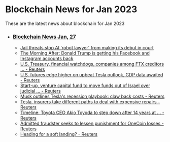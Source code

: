# Blockchain News for Jan 2023
These are the latest news about blockchain for Jan 2023
- ### [Blockchain News Jan, 27](./27)
    - [Jail threats stop AI 'robot lawyer' from making its debut in court](https://www.engadget.com/jail-threats-ai-robot-lawyer-court-case-063006308.html) 
    - [The Morning After: Donald Trump is getting his Facebook and Instagram accounts back](https://www.engadget.com/the-morning-after-donald-trump-is-getting-his-facebook-and-instagram-accounts-back-121528848.html) 
    - [U.S. Treasury, financial watchdogs, companies among FTX creditors ... - Reuters](https://www.reuters.com/business/finance/us-treasury-financial-watchdogs-companies-among-ftx-creditors-filing-shows-2023-01-26/) 
    - [U.S. futures edge higher on upbeat Tesla outlook, GDP data awaited - Reuters](https://www.reuters.com/markets/us/us-futures-edge-higher-upbeat-tesla-outlook-gdp-data-awaited-2023-01-26/) 
    - [Start-up, venture capital fund to move funds out of Israel over judicial ... - Reuters](https://www.reuters.com/world/middle-east/start-up-venture-capital-fund-move-funds-out-israel-over-judicial-plan-2023-01-26/) 
    - [Musk outlines Tesla's recession playbook: claw back costs - Reuters](https://www.reuters.com/business/autos-transportation/musk-outlines-teslas-recession-playbook-claw-back-costs-2023-01-26/) 
    - [Tesla, insurers take different paths to deal with expensive repairs - Reuters](https://www.reuters.com/business/autos-transportation/tesla-insurers-take-different-paths-deal-with-expensive-repairs-2023-01-26/) 
    - [Timeline: Toyota CEO Akio Toyoda to step down after 14 years at ... - Reuters](https://www.reuters.com/business/autos-transportation/toyota-ceo-akio-toyoda-step-down-after-14-years-helm-2023-01-26/) 
    - [Admitted fraudster seeks to lessen punishment for OneCoin losses - Reuters](https://www.reuters.com/legal/government/admitted-fraudster-seeks-lessen-punishment-onecoin-losses-2023-01-26/) 
    - [Heading for a soft landing? - Reuters](https://www.reuters.com/markets/global-markets-view-europe-2023-01-26/) 
